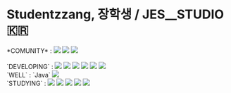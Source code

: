 # Studentzzang, 장학생 / JES__STUDIO 🇰🇷

<div aligin="center">
  *COMUNITY* : <a href="https://steamcommunity.com/profiles/76561199671441944/games?tab=all"><img src="https://img.shields.io/badge/SteamWorks-071563?style=flat-square&logo=Steam&logoColor=FFFFFF"/></a>
  <a href="https://www.instagram.com/zzangeszz/"><img src="https://img.shields.io/badge/Instagram-E4405F?style=flat-square&logo=Instagram&logoColor=FFFFFF"/></a>
  <a href="https://velog.io/@jes/posts"><img src="https://img.shields.io/badge/Velog-20C997?style=flat-square&logo=Velog&logoColor=FFFFFF"/></a>
  <br> <br>
  `DEVELOPING` : <img src="https://img.shields.io/badge/Unity-000000?style=flat-square&logo=unity&logoColor=FFFFFF"/>
  <img src="https://img.shields.io/badge/Python-3776AB?style=flat-square&logo=Python&logoColor=FFFFFF"/>
  <img src="https://img.shields.io/badge/Pandas-150458?style=flat-square&logo=Pandas&logoColor=FFFFFF"/>
  <img src="https://img.shields.io/badge/HTML-E34F26?style=flat-square&logo=HTML5&logoColor=FFFFFF"/>
  <img src="https://img.shields.io/badge/CSS-1572B6?style=flat-square&logo=CSS3&logoColor=FFFFFF"/>
  <img src="https://img.shields.io/badge/JavaScript-F7DF1E?style=flat-square&logo=JavaScript&logoColor=FFFFFF"/> <br>
  `WELL` :  `Java` <img src="https://img.shields.io/badge/C-A8B9CC?style=flat-square&logo=C&logoColor=FFFFFF"/> <br>
  `STUDYING` : <img src="https://img.shields.io/badge/MySQL-4479A1?style=flat-square&logo=MySQL&logoColor=FFFFFF"/>
  <img src="https://img.shields.io/badge/Blender-E87D0D?style=flat-square&logo=Blender&logoColor=FFFFFF"/>
  <img src="https://img.shields.io/badge/TenforFlow-FF6F00?style=flat-square&logo=TensorFlow&logoColor=FFFFFF"/>
  <img src="https://img.shields.io/badge/React-61DAFB?style=flat-square&logo=React&logoColor=FFFFFF"/>
  <img src="https://img.shields.io/badge/p5.js-ED225D?style=flat-square&logo=p5.js&logoColor=FFFFFF"/> <br>
</div>
